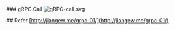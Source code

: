 \### gRPC.Call
![gRPC-call.svg](https://cdn.nlark.com/yuque/0/2019/svg/176280/1562916971466-da473d2b-e713-48c1-a5a9-f8bc8e1b107a.svg#align=left&display=inline&height=481&margin=%5Bobject%20Object%5D&name=gRPC-call.svg&originHeight=481&originWidth=671&size=16520&status=done&style=none&width=671)

\## Refer
[http://jiangew.me/grpc-01/](http://jiangew.me/grpc-01/)